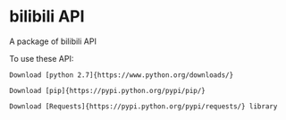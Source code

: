 # bilibili API

A package of bilibili API

To use these API:

    Download [python 2.7]{https://www.python.org/downloads/}

    Download [pip]{https://pypi.python.org/pypi/pip/}

    Download [Requests]{https://pypi.python.org/pypi/requests/} library